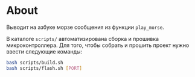 # About
Выводит на азбуке морзе сообщения из функции `play_morse`.

В каталоге `scripts/` автоматизирована сборка и прошивка микроконтроллера. Для того, чтобы собрать и прошить проект нужно ввести следующие команды:
```bash
bash scripts/build.sh
bash scripts/flash.sh [PORT]
```